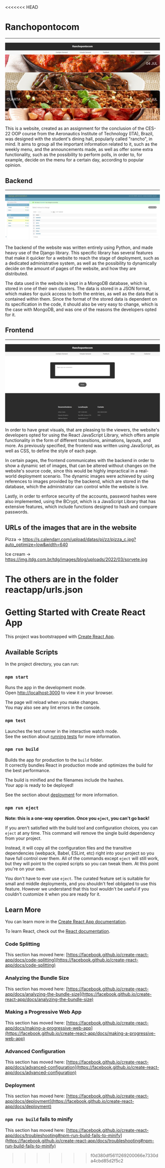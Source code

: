 <<<<<<< HEAD
# Ranchopontocom

---

![main](./images/mainpage.png)

This is a website, created as an assignment for the conclusion of the CES-22 OOP course from the Aeronautics Institute of Technology (ITA), Brazil,
was designed with the student's dining hall, popularly called "rancho", in mind. It aims to group all the important information related
to it, such as the weekly menu, and the announcements made, as well as offer some extra functionality, such as the possibility to perform polls, in
order to, for example, decide on the menu for a certain day, according to popular opinion.

## Backend

---

![admin](./images/admin.png)

The backend of the website was written entirely using Python, and made heavy use of the Django library. This specific library has several features that make it quicker for a website to reach the stage of deployment, such as a dedicated administrative system, as well as the possibility to dynamically decide on the amount of pages of the website, and how they are distributed.

The data used in the website is kept in a MongoDB database, which is stored in one of their own clusters. The data is stored in a JSON format, which makes for quick access to both the entries, as well as the data that is contained within them. Since the format of the stored data is dependent on its specification in the code, it should also be very easy to change, which is the case with MongoDB, and was one of the reasons the developers opted for it.


## Frontend

---

![feedback](./images/feedback.png)

In order to have great visuals, that are pleasing to the viewers, the website's developers opted for using the React JavaScript Library, which offers
ample functionality in the form of different transitions, animations, layouts, and more. As previously specified, the frontend was written using JavaScript, as well as CSS, to define the style of each page.

In certain pages, the frontend communicates with the backend in order to show a dynamic set of images, that can be altered without changes on the
website's source code, since this would be highly impractical in a real-world deployment scenario. The dynamic images were achieved by using references to images provided by the backend, which are stored in the database, which the administrator can control while the website is live.

Lastly, in order to enforce security of the accounts, password hashes were also implemented, using the BCrypt, which is a JavaScript Library that has extensive features, which include functions designed to hash and compare passwords.

## URLs of the images that are in the website

Pizza -> https://s.calendarr.com/upload/datas/pi/zz/pizza_c.jpg?auto_optimize=low&width=640

Ice cream -> https://img.itdg.com.br/tdg/images/blog/uploads/2022/03/sorvete.jpg

The others are in the folder reactapp/urls.json
=======
# Getting Started with Create React App

This project was bootstrapped with [Create React App](https://github.com/facebook/create-react-app).

## Available Scripts

In the project directory, you can run:

### `npm start`

Runs the app in the development mode.\
Open [http://localhost:3000](http://localhost:3000) to view it in your browser.

The page will reload when you make changes.\
You may also see any lint errors in the console.

### `npm test`

Launches the test runner in the interactive watch mode.\
See the section about [running tests](https://facebook.github.io/create-react-app/docs/running-tests) for more information.

### `npm run build`

Builds the app for production to the `build` folder.\
It correctly bundles React in production mode and optimizes the build for the best performance.

The build is minified and the filenames include the hashes.\
Your app is ready to be deployed!

See the section about [deployment](https://facebook.github.io/create-react-app/docs/deployment) for more information.

### `npm run eject`

**Note: this is a one-way operation. Once you `eject`, you can't go back!**

If you aren't satisfied with the build tool and configuration choices, you can `eject` at any time. This command will remove the single build dependency from your project.

Instead, it will copy all the configuration files and the transitive dependencies (webpack, Babel, ESLint, etc) right into your project so you have full control over them. All of the commands except `eject` will still work, but they will point to the copied scripts so you can tweak them. At this point you're on your own.

You don't have to ever use `eject`. The curated feature set is suitable for small and middle deployments, and you shouldn't feel obligated to use this feature. However we understand that this tool wouldn't be useful if you couldn't customize it when you are ready for it.

## Learn More

You can learn more in the [Create React App documentation](https://facebook.github.io/create-react-app/docs/getting-started).

To learn React, check out the [React documentation](https://reactjs.org/).

### Code Splitting

This section has moved here: [https://facebook.github.io/create-react-app/docs/code-splitting](https://facebook.github.io/create-react-app/docs/code-splitting)

### Analyzing the Bundle Size

This section has moved here: [https://facebook.github.io/create-react-app/docs/analyzing-the-bundle-size](https://facebook.github.io/create-react-app/docs/analyzing-the-bundle-size)

### Making a Progressive Web App

This section has moved here: [https://facebook.github.io/create-react-app/docs/making-a-progressive-web-app](https://facebook.github.io/create-react-app/docs/making-a-progressive-web-app)

### Advanced Configuration

This section has moved here: [https://facebook.github.io/create-react-app/docs/advanced-configuration](https://facebook.github.io/create-react-app/docs/advanced-configuration)

### Deployment

This section has moved here: [https://facebook.github.io/create-react-app/docs/deployment](https://facebook.github.io/create-react-app/docs/deployment)

### `npm run build` fails to minify

This section has moved here: [https://facebook.github.io/create-react-app/docs/troubleshooting#npm-run-build-fails-to-minify](https://facebook.github.io/create-react-app/docs/troubleshooting#npm-run-build-fails-to-minify)
>>>>>>> f0d380df5611269200066e7330da4cbd85d2f5c2
